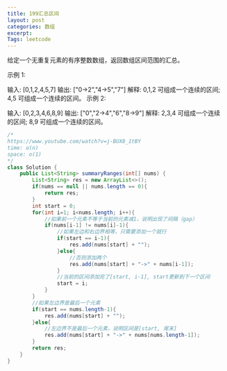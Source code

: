 ```yaml
---
title: 199汇总区间
layout: post
categories: 数组
excerpt: 
Tags: leetcode
---
```


给定一个无重复元素的有序整数数组，返回数组区间范围的汇总。

示例 1:

输入: [0,1,2,4,5,7]
输出: ["0->2","4->5","7"]
解释: 0,1,2 可组成一个连续的区间; 4,5 可组成一个连续的区间。
示例 2:

输入: [0,2,3,4,6,8,9]
输出: ["0","2->4","6","8->9"]
解释: 2,3,4 可组成一个连续的区间; 8,9 可组成一个连续的区间。

```java
/*
https://www.youtube.com/watch?v=j-BUX8_1tBY
time: o(n)
space: o(1)
*/
class Solution {
    public List<String> summaryRanges(int[] nums) {
        List<String> res = new ArrayList<>();
        if(nums == null || nums.length == 0){
            return res;
        }
        int start = 0;
        for(int i=1; i<nums.length; i++){
          	//如果前一个元素不等于当前的元素减1，说明出现了间隔（gap）
            if(nums[i-1] != nums[i]-1){
              	//如果左边和右边界相等，只需要添加一个就行
                if(start == i-1){
                    res.add(nums[start] + "");
                }else{
                  	//否则添加两个
                    res.add(nums[start] + "->" + nums[i-1]);
                }
              	//当前的区间添加完了[start, i-1], start更新到下一个区间
                start = i;
            }
        }
      	//如果左边界是最后一个元素
        if(start == nums.length-1){
            res.add(nums[start] + "");
        }else{
          	//左边界不是最后一个元素，说明区间是[start, 尾末]
            res.add(nums[start] + "->" + nums[nums.length-1]);
        }
        return res;
    }
}
```

